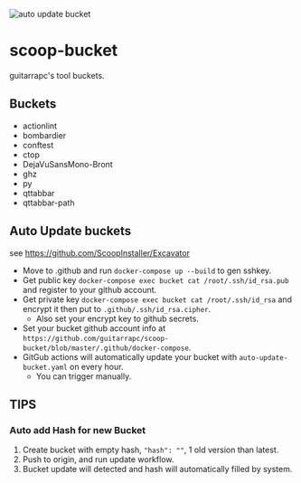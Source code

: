 ![auto update bucket](https://github.com/guitarrapc/scoop-bucket/workflows/auto%20update%20bucket/badge.svg)

# scoop-bucket

guitarrapc's tool buckets.

## Buckets

* actionlint
* bombardier
* conftest
* ctop
* DejaVuSansMono-Bront
* ghz
* py
* qttabbar
* qttabbar-path

## Auto Update buckets

see https://github.com/ScoopInstaller/Excavator

* Move to .github and run `docker-compose up --build` to gen sshkey.
* Get public key `docker-compose exec bucket cat /root/.ssh/id_rsa.pub` and register to your github account.
* Get private key `docker-compose exec bucket cat /root/.ssh/id_rsa` and encrypt it then put to `.github/.ssh/id_rsa.cipher`.
    * Also set your encrypt key to github secrets.
* Set your bucket github account info at `https://github.com/guitarrapc/scoop-bucket/blob/master/.github/docker-compose`.
* GitGub actions will automatically update your bucket with `auto-update-bucket.yaml` on every hour.
    * You can trigger manually.

## TIPS

### Auto add Hash for new Bucket

1. Create bucket with empty hash, `"hash": ""`, 1 old version than latest.
1. Push to origin, and run update workflow.
1. Bucket update will detected and hash will automatically filled by system.

